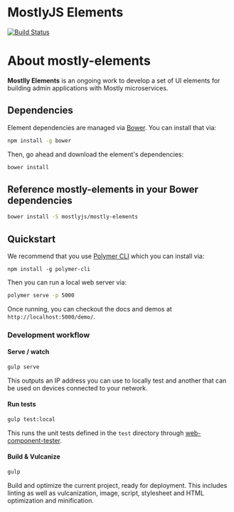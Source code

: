 MostlyJS Elements
=================

[![Build Status](https://travis-ci.org/mostlyjs/mostly-elements.svg)](https://travis-ci.org/mostlyjs/mostly-elements)

# About mostly-elements

**Mostlly Elements** is an ongoing work to develop a set of UI elements for building admin applications with Mostly microservices.

## Dependencies

Element dependencies are managed via [Bower](http://bower.io/). You can
install that via:

```sh
npm install -g bower
```

Then, go ahead and download the element's dependencies:

```sh
bower install
```

## Reference mostly-elements in your Bower dependencies

```sh
bower install -S mostlyjs/mostly-elements
```
## Quickstart

We recommend that you use [Polymer CLI](https://github.com/Polymer/polymer-cli) which you can install via:

    npm install -g polymer-cli

Then you can run a local web server via:

```sh
polymer serve -p 5000
```

Once running, you can checkout the docs and demos at `http://localhost:5000/demo/`.

### Development workflow

#### Serve / watch

```sh
gulp serve
```

This outputs an IP address you can use to locally test and another that can be used on devices connected to your network.

#### Run tests

```sh
gulp test:local
```

This runs the unit tests defined in the `test` directory through [web-component-tester](https://github.com/Polymer/web-component-tester).

#### Build & Vulcanize

```sh
gulp
```

Build and optimize the current project, ready for deployment. This includes linting as well as vulcanization, image, script, stylesheet and HTML optimization and minification.

